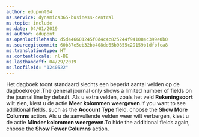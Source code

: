 ```yaml
---
author: edupont04
ms.service: dynamics365-business-central
ms.topic: include
ms.date: 04/01/2019
ms.author: edupont
ms.openlocfilehash: d5d446601245f0d4c4c825244f941084c399e0b0
ms.sourcegitcommit: 60b87e5eb32bb408dd65b9855c29159b1dfbfca8
ms.translationtype: HT
ms.contentlocale: nl-BE
ms.lasthandoff: 04/29/2019
ms.locfileid: "1240522"
---
```

<span data-ttu-id="26989-101">Het dagboek toont standaard slechts een beperkt aantal velden op de dagboekregel.</span><span class="sxs-lookup"><span data-stu-id="26989-101">The general journal only shows a limited number of fields on the journal line by default.</span></span> <span data-ttu-id="26989-102">Als u extra velden, zoals het veld **Rekeningsoort** wilt zien, kiest u de actie **Meer kolommen weergeven**.</span><span class="sxs-lookup"><span data-stu-id="26989-102">If you want to see additional fields, such as the **Account Type** field, choose the **Show More Columns** action.</span></span> <span data-ttu-id="26989-103">Als u de aanvullende velden weer wilt verbergen, kiest u de actie **Minder kolommen weergeven**.</span><span class="sxs-lookup"><span data-stu-id="26989-103">To hide the additional fields again, choose the **Show Fewer Columns** action.</span></span>  
